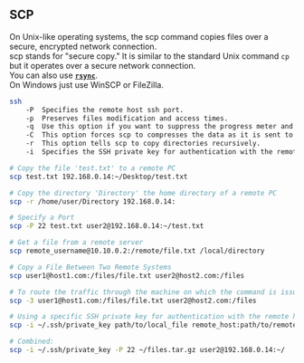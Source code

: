## SCP

On Unix-like operating systems, the scp command copies files over a secure, encrypted network connection.  
scp stands for "secure copy." It is similar to the standard Unix command `cp` but it operates over a secure network connection.  
You can also use [**`rsync`**](https://github.com/Tornado3P9/Linux-Console-Tools/blob/master/Working_with_files_and_directory/rsync.md).  
On Windows just use WinSCP or FileZilla.

```bash
ssh
    -P  Specifies the remote host ssh port.
    -p  Preserves files modification and access times.
    -q  Use this option if you want to suppress the progress meter and non-error messages.
    -C  This option forces scp to compresses the data as it is sent to the destination machine.
    -r  This option tells scp to copy directories recursively.
    -i  Specifies the SSH private key for authentication with the remote host

# Copy the file 'test.txt' to a remote PC
scp test.txt 192.168.0.14:~/Desktop/test.txt

# Copy the directory 'Directory' the home directory of a remote PC
scp -r /home/user/Directory 192.168.0.14:

# Specify a Port
scp -P 22 test.txt user2@192.168.0.14:~/test.txt

# Get a file from a remote server
scp remote_username@10.10.0.2:/remote/file.txt /local/directory

# Copy a File Between Two Remote Systems
scp user1@host1.com:/files/file.txt user2@host2.com:/files

# To route the traffic through the machine on which the command is issued, use the -3 option:
scp -3 user1@host1.com:/files/file.txt user2@host2.com:/files

# Using a specific SSH private key for authentication with the remote host:
scp -i ~/.ssh/private_key path/to/local_file remote_host:path/to/remote_file

# Combined:
scp -i ~/.ssh/private_key -P 22 ~/files.tar.gz user2@192.168.0.14:~/
```
